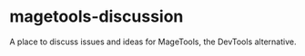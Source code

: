 # magetools-discussion
A place to discuss issues and ideas for MageTools, the DevTools alternative.
